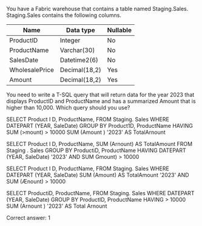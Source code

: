 You have a Fabric warehouse that contains a table named Staging.Sales. Staging.Sales contains the following columns.

| Name           | Data type    | Nullable |
|----------------|--------------|----------|
| ProductlD      | Integer       | No       |
| ProductName    | Varchar(30)   | No       |
| SalesDate      | Datetime2(6)  | No       |
| WholesalePrice | Decimal(18,2) | Yes      |
| Amount         | Decimal(18,2) | Yes      |

You need to write a T-SQL query that will return data for the year 2023 that displays ProductID and ProductName and has a summarized Amount that is higher than 10,000.
Which query should you use? 

SELECT Product I D, ProductName,
FROM Staging. Sales
WHERE DATEPART (YEAR, SaleDate)
GROUP BY Product1D, ProductName
HAVING SUM (>mount) > 10000
SUM (Amount )
'2023'
AS TotalArnount

SELECT Product I D, ProductName, SUM (Arnount) AS TotalAmount
FROM Staging . Sales
GROUP BY ProductiD, ProductName
HAVING DATEPART (YEAR, SaleDate)
'2023' AND SUM Gmount) > 10000

SELECT Product I D, ProductName,
FROM Staging. Sales
WHERE DATEPART (YEAR, SaleDate)
SUM (Amount) AS TotalAmount
'2023' AND SUM (Ænount) > 10000

SELECT ProductiD, ProductName,
FROM Staging. Sales
WHERE DATEPART (YEAR, SaleDate)
GROUP BY ProductID, ProductName
HAVING > 10000
SUM (Arnount )
'2023'
AS Total Arnount

Correct answer: 1
